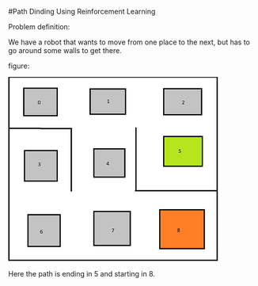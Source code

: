 #Path Dinding Using Reinforcement Learning 

Problem definition:

We have a robot that wants to move from one place to the next, but has to go around some walls to get there.

figure:

![figure](./Figure.png)

Here the path is ending in 5 and starting in 8.